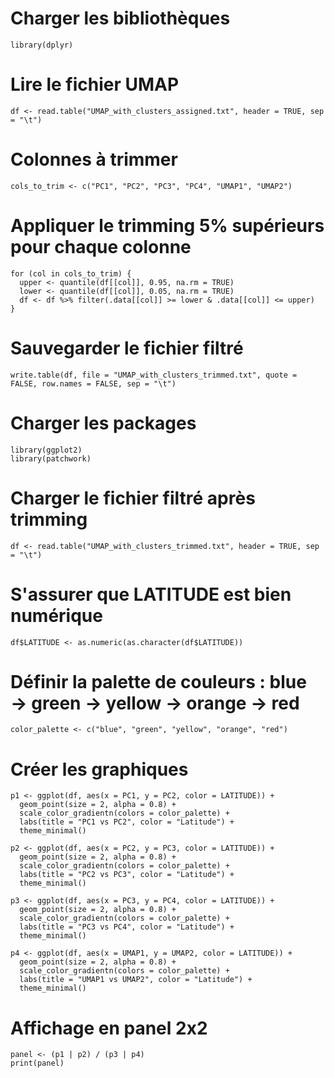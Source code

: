 # Charger les bibliothèques
```
library(dplyr)
```
# Lire le fichier UMAP
```
df <- read.table("UMAP_with_clusters_assigned.txt", header = TRUE, sep = "\t")
```
# Colonnes à trimmer
```
cols_to_trim <- c("PC1", "PC2", "PC3", "PC4", "UMAP1", "UMAP2")
```
# Appliquer le trimming 5% supérieurs pour chaque colonne
```
for (col in cols_to_trim) {
  upper <- quantile(df[[col]], 0.95, na.rm = TRUE)
  lower <- quantile(df[[col]], 0.05, na.rm = TRUE)
  df <- df %>% filter(.data[[col]] >= lower & .data[[col]] <= upper)
}
```
# Sauvegarder le fichier filtré
```
write.table(df, file = "UMAP_with_clusters_trimmed.txt", quote = FALSE, row.names = FALSE, sep = "\t")
```
# Charger les packages
```
library(ggplot2)
library(patchwork)
```
# Charger le fichier filtré après trimming
```
df <- read.table("UMAP_with_clusters_trimmed.txt", header = TRUE, sep = "\t")
```
# S'assurer que LATITUDE est bien numérique
```
df$LATITUDE <- as.numeric(as.character(df$LATITUDE))
```
# Définir la palette de couleurs : blue → green → yellow → orange → red
```
color_palette <- c("blue", "green", "yellow", "orange", "red")
```
# Créer les graphiques
```
p1 <- ggplot(df, aes(x = PC1, y = PC2, color = LATITUDE)) +
  geom_point(size = 2, alpha = 0.8) +
  scale_color_gradientn(colors = color_palette) +
  labs(title = "PC1 vs PC2", color = "Latitude") +
  theme_minimal()
```
```
p2 <- ggplot(df, aes(x = PC2, y = PC3, color = LATITUDE)) +
  geom_point(size = 2, alpha = 0.8) +
  scale_color_gradientn(colors = color_palette) +
  labs(title = "PC2 vs PC3", color = "Latitude") +
  theme_minimal()
```
```
p3 <- ggplot(df, aes(x = PC3, y = PC4, color = LATITUDE)) +
  geom_point(size = 2, alpha = 0.8) +
  scale_color_gradientn(colors = color_palette) +
  labs(title = "PC3 vs PC4", color = "Latitude") +
  theme_minimal()
```
```
p4 <- ggplot(df, aes(x = UMAP1, y = UMAP2, color = LATITUDE)) +
  geom_point(size = 2, alpha = 0.8) +
  scale_color_gradientn(colors = color_palette) +
  labs(title = "UMAP1 vs UMAP2", color = "Latitude") +
  theme_minimal()
```
# Affichage en panel 2x2
```
panel <- (p1 | p2) / (p3 | p4)
print(panel)
```
